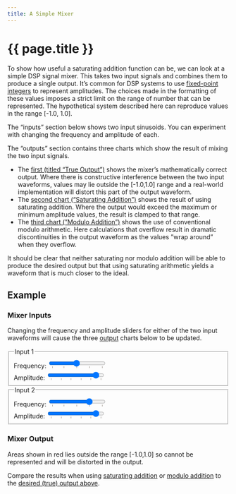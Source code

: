 ```yaml
---
title: A Simple Mixer
---
```


# {{ page.title }}

<link href="sine.css" rel="stylesheet">

<script type="module">
  import { mixerPage } from './sine.js'
  document.addEventListener('DOMContentLoaded', mixerPage)
</script>

To show how useful a saturating addition function can be, we can look
at a simple DSP signal mixer. This takes two input signals and combines 
them to produce a single output. It’s common for DSP systems to use
[fixed-point integers](https://en.wikipedia.org/wiki/Fixed-point_arithmetic)
to represent amplitudes. The choices made in the formatting of these values
imposes a strict limit on the range of number that can be represented. The
hypothetical system described here can reproduce values in the range
[-1.0, 1.0].

The “inputs” section below shows two input sinusoids. You can experiment with
changing the frequency and amplitude of each.

The “outputs” section contains three charts which show the result of mixing the
two input signals.

- The [first (titled “True Output”)](#graphSum) shows the mixer’s mathematically
  correct output. Where there is constructive interference between the two input
  waveforms, values may lie outside the [-1.0,1.0] range and a real-world
  implementation will distort this part of the output waveform.
- The [second chart (“Saturating Addition”)](#graphSatSum) shows the result of
  using saturating addition. Where the output would exceed the maximum or
  minimum amplitude values, the result is clamped to that range.
- The [third chart (”Modulo Addition”)](#graphModSum) shows the use of
  conventional modulo arithmetic. Here calculations that overflow result in
  dramatic discontinuities in the output waveform as the values ”wrap around”
  when they overflow.

It should be clear that neither saturating nor modulo addition will be able to
produce the desired output but that using saturating arithmetic yields a
waveform that is much closer to the ideal.

## Example

### Mixer Inputs

Changing the frequency and amplitude sliders for either of the two input
waveforms will cause the three [output](#output) charts below to be updated.

<fieldset>
  <legend>Input 1</legend>
    <div class="keep-together">
      <label for="frequency1" class="small-text">Frequency:</label>
      <input type="range" class="small-text" list="ticksfrequency1" min="0.1" max="4.0" value="2.0" step="0.05" id="frequency1">
      <datalist id="ticksfrequency1">
        <option value="0.1"></option>
        <option value="1"></option>
        <option value="2"></option>
        <option value="3"></option>
        <option value="4"></option>
      </datalist>
      <div id="freqvalue1" class="num small-text"></div>
    </div>
    <div class="keep-together">
      <label for="amplitude1" class="small-text">Amplitude:</label>
      <input type="range" class="small-text" list="ticksamplitude1" min="0.0" max="1.0" value="0.9" step="0.01" id="amplitude1">
        <datalist id="ticksamplitude1">
        <option value="0"></option>
        <option value="0.2"></option>
        <option value="0.4"></option>
        <option value="0.6"></option>
        <option value="0.8"></option>
        <option value="1.0"></option>
      </datalist>
      <div id="ampvalue1" class="num small-text"></div>
    </div>
    <div id="graph1"></div>
</fieldset>

<fieldset>
  <legend>Input 2</legend>
  <div class="keep-together">
    <label for="frequency2" class="small-text">Frequency:</label>
    <input type="range" class="small-text" list="ticksfrequency2" min="0.1" max="4.0" value="3.0" step="0.05" id="frequency2">
    <datalist id="ticksfrequency2">
      <option value="0.1"></option>
      <option value="1.0"></option>
      <option value="2.0"></option>
      <option value="3.0"></option>
      <option value="4.0"></option>
    </datalist>
    <div id="freqvalue2" class="num small-text"></div>
  </div>
  <div class="keep-together">
    <label for="amplitude2" class="small-text">Amplitude:</label>
    <input type="range" class="small-text" list="ticksamplitude2" min="0.0" max="1.0" value="0.9" step="0.01" id="amplitude2">
    <datalist id="ticksamplitude2">
      <option value="0"></option>
      <option value="0.2"></option>
      <option value="0.4"></option>
      <option value="0.6"></option>
      <option value="0.8"></option>
      <option value="1.0"></option>
    </datalist>
    <div id="ampvalue2" class="num small-text"></div>
  </div>
  <div id="graph2"></div>
</fieldset>

### Mixer Output

<div id="graphSum"></div>

Areas shown in red lies outside the range [-1.0,1.0] so cannot be represented
and will be distorted in the output.

<div class="run">
  <div id="graphSatSum"></div>
  <div id="graphModSum"></div>
</div>

Compare the results when using [saturating addition](#graphSatSum) or
[modulo addition](#graphModSum) to the
[desired (true) output above](#graphSum).